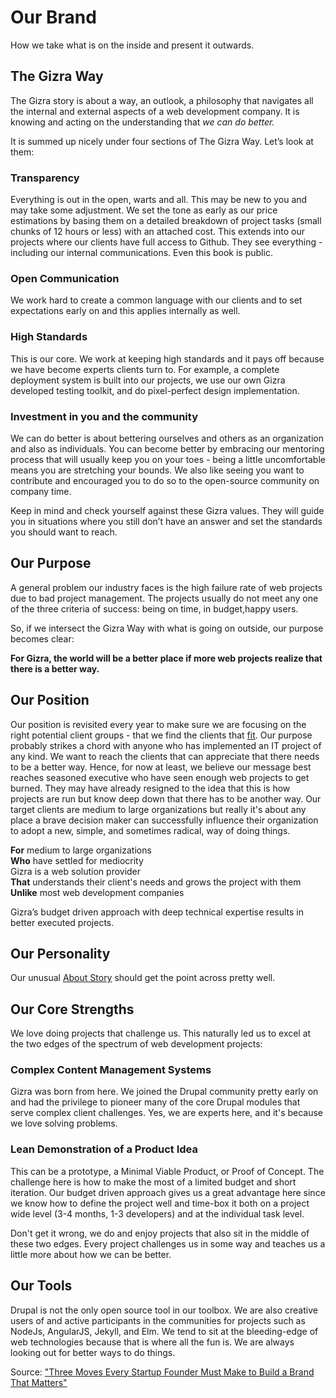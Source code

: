 # Our Brand
How we take what is on the inside and present it outwards.  

## The Gizra Way

The Gizra story is about a way, an outlook, a philosophy that navigates all the internal and external aspects of a web development company. It is knowing and acting on the understanding that *we can do better.*

It is summed up nicely under four sections of The Gizra Way. Let’s look at them:

### Transparency  

Everything is out in the open, warts and all.  This may be new to you and may take some adjustment. We set the tone as early as our price estimations by basing them on a detailed breakdown of project tasks (small chunks of 12 hours or less) with an attached cost.  This extends into our projects where our clients have full access to Github. They see everything - including our internal communications. Even this book is public. 

### Open Communication

We work hard to create a common language with our clients and to set expectations early on and this applies internally as well.  

### High Standards

This is our core. We work at keeping high standards and it pays off because we have become experts clients turn to. For example, a complete deployment system is built into our projects, we use our own Gizra developed testing toolkit, and do pixel-perfect design implementation.

### Investment in you and the community

We can do better is about bettering ourselves and others as an organization and also as individuals.  You can become better by embracing our mentoring process that will usually keep you on your toes - being a little uncomfortable means you are stretching your bounds.  We also like seeing you want to contribute and encouraged you to do so to the open-source community on company time.

Keep in mind and check yourself against these Gizra values. They will guide you in situations where you still don’t have an answer and set the standards you should want to reach.

## Our Purpose

A general problem our industry faces is the high failure rate of web projects due to bad project management. The projects usually do not meet any one of the three criteria of success: being on time, in budget,happy users. 

So, if we intersect the Gizra Way with what is going on outside, our purpose becomes clear:

**For Gizra, the world will be a better place if more web projects realize that there is a better way.**

## Our Position

Our position is revisited every year to make sure we are focusing on the right potential client groups - that we find the clients that [fit](http://www.gizra.com/fit/). Our purpose probably strikes a chord with anyone who has implemented an IT project of any kind.  We want to reach the clients that can appreciate that there needs to be a better way.  Hence, for now at least, we believe our message best reaches seasoned executive who have seen enough web projects to get burned. They may have already resigned to the idea that this is how projects are run but know deep down that there has to be another way. Our target clients are medium to large organizations but really it's about any place a brave decision maker can successfully influence their organization to adopt a new, simple, and sometimes radical, way of doing things.

**For** medium to large organizations  
**Who** have settled for mediocrity  
Gizra is a web solution provider  
**That** understands their client's needs and grows the project with them  
**Unlike** most web development companies

Gizra’s budget driven approach with deep technical expertise results in better executed projects.

## Our Personality

Our unusual [About Story](http://www.gizra.com/content/the-about-story/) should get the point across pretty well.

## Our Core Strengths

We love doing projects that challenge us. This naturally led us to excel at the two edges of the spectrum of web development projects:

### Complex Content Management Systems

Gizra was born from here. We joined the Drupal community pretty early on and had the privilege to pioneer many of the core Drupal modules that serve complex client challenges.  Yes, we are experts here, and it's because we love solving problems.

### Lean Demonstration of a Product Idea

This can be a prototype, a Minimal Viable Product, or Proof of Concept. The challenge here is how to make the most of a limited budget and short iteration. Our budget driven approach gives us a great advantage here since we know how to define the project well and time-box it both on a project wide level (3-4 months, 1-3 developers) and at the individual task level.

Don't get it wrong, we do and enjoy projects that also sit in the middle of these two edges. Every project challenges us in some way and teaches us a little more about how we can be better.

## Our Tools
Drupal is not the only open source tool in our toolbox. We are also creative users of and active participants in the communities for projects such as NodeJs, AngularJS, Jekyll, and Elm. We tend to sit at the bleeding-edge of web technologies because that is where all the fun is. We are always looking out for better ways to do things.

Source: ["Three Moves Every Startup Founder Must Make to Build a Brand That Matters"](http://firstround.com/review/three-moves-every-startup-founder-must-make-to-build-a-brand-that-matters/)
